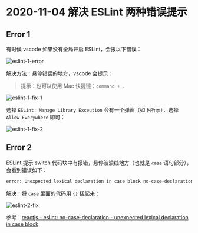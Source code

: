 # 2020-11-04 解决 ESLint 两种错误提示

## Error 1

有时候 vscode 如果没有全局开启 ESLint，会报以下错误：

![eslint-1-error](https://tva1.sinaimg.cn/large/0081Kckwgy1gm1l1lhz1oj312805st8u.jpg)

解决方法：悬停错误的地方，vscode 会提示：

> 提示：也可以使用 Mac 快捷键：`command + .`

![eslint-1-fix-1](https://tva1.sinaimg.cn/large/0081Kckwgy1gm1l1vn8u6j30m301s0sx.jpg)

选择 `ESLint: Manage Library Exceution` 会有一个弹窗（如下所示），选择 `Allow Everywhere` 即可：

![eslint-1-fix-2](https://tva1.sinaimg.cn/large/0081Kckwgy1gm1l2574u7j312g0a2437.jpg)

## Error 2

ESLint 提示 switch 代码块中有报错，悬停波浪线地方（也就是 `case` 语句部分），会看到错误如下：

```sh
error: Unexpected lexical declaration in case block no-case-declarations
```

解决：将 `case` 里面的代码用 `{}` 括起来：

![eslint-2-fix](https://tva1.sinaimg.cn/large/0081Kckwgy1gm1l2dmhc4j30e40a2mx8.jpg)

参考：[reactjs \- eslint: no\-case\-declaration \- unexpected lexical declaration in case block](https://stackoverflow.com/questions/50752987/eslint-no-case-declaration-unexpected-lexical-declaration-in-case-block)
